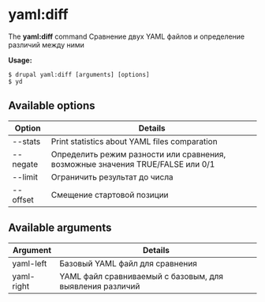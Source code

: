 # yaml:diff
The **yaml:diff** command Сравнение двух YAML файлов и определение различий между ними

**Usage:**
```
$ drupal yaml:diff [arguments] [options] 
$ yd  
```

## Available options
Option | Details
-------|-------------
--stats | Print statistics about YAML files comparation
--negate | Определить режим разности или сравнения, возможные значения TRUE/FALSE или 0/1
--limit | Ограничить результат до числа
--offset | Смещение стартовой позиции

## Available arguments
Argument | Details
---------|-------------
yaml-left | Базовый YAML файл для сравнения
yaml-right | YAML файл сравниваемый с базовым, для выявления различий
